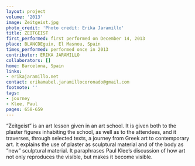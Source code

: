 ```yaml
---
layout: project
volume: '2013'
image: Zeitgeist.jpg
photo_credit: 'Photo credit: Erika Jaramillo'
title: ZEITGEIST
first_performed: first performed on December 14, 2013
place: BLANCDEguix, El Masnou, Spain
times_performed: performed once in 2013
contributor: ERIKA JARAMILLO
collaborators: []
home: Barcelona, Spain
links:
- erikajaramillo.net
contact: erikamabel.jaramillocoronado@gmail.com
footnote: ''
tags:
- journey
- Klee, Paul
pages: 658-659
---
```


“Zeitgeist” is an art lesson given in an art school. It is given both to the plaster figures inhabiting the school, as well as to the attendees, and it traverses, through selected texts, a journey from Greek art to contemporary art. It explains the use of plaster as sculptural material and of the body as “new” sculptural material. It paraphrases Paul Klee’s discussion of how art not only reproduces the visible, but makes it become visible.
